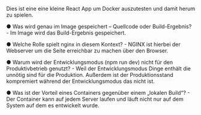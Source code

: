 Dies ist eine eine kleine React App um Docker auszutesten und damit herum zu spielen.

● Was wird genau im Image gespeichert – Quellcode oder Build-Ergebnis?
    - Im Image wird das Build-Ergebnis gespeichert.

● Welche Rolle spielt nginx in diesem Kontext?
    - NGINX ist hierbei der Webserver um die Seite erreichbar zu machen über den Browser.

● Warum wird der Entwicklungsmodus (npm run dev) nicht für den Produktivbetrieb genutzt?
    - Weil der Entwicklungsmodus Dinge enthält die unnötig sind für die Produktion. Außerdem ist der Produktionsstand kompremiert während der Entwicklungsmodus das nicht ist.

● Was ist der Vorteil eines Containers gegenüber einem „lokalen Build“?
    - Der Container kann auf jedem Server laufen und läuft nicht nur auf dem System auf dem es entwickelt wurde.
